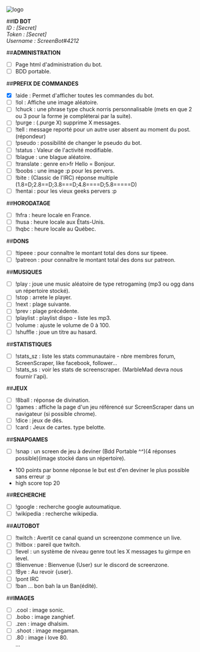 ![logo]( "logo")

  
##**ID BOT**  
*ID : [Secret]*  
*Token : [Secret]*  
*Username : ScreenBot#4212*  

##**ADMINISTRATION**  
- [ ] Page html d'administration du bot.
- [ ] BDD portable. 

##**PREFIX DE COMMANDES**  
- [x] !aide : Permet d'afficher toutes les commandes du bot.   
- [ ] !lol : Affiche une image aléatoire.  
- [ ] !chuck : une phrase type chuck norris personnalisable (mets en que 2 ou 3 pour la forme je compléterai par la suite).  
- [ ] !purge : (.purge X) supprime X messages.  
- [ ] !tell : message reporté pour un autre user absent au moment du post.(répondeur)  
- [ ] !pseudo : possibilité de changer le pseudo du bot.  
- [ ] !status : Valeur de l'activité modifiable.    
- [ ] !blague : une blague aléatoire.  
- [ ] !translate : genre en>fr Hello = Bonjour.  
- [ ] !boobs : une image :p pour les pervers.
- [ ] !bite : (Classic de l'IRC) réponse multiple (1.8=D;2.8==D;3.8===D;4.8====D;5.8=====D)  
- [ ] !hentai : pour les vieux geeks pervers :p  

##**HORODATAGE**  
- [ ] !hfra : heure locale en France.  
- [ ] !husa : heure locale aux États-Unis.  
- [ ] !hqbc : heure locale au Québec.  

##**DONS**  
- [ ] !tipeee : pour connaître le montant total des dons sur tipeee.  
- [ ] !patreon : pour connaître le montant total des dons sur patreon.  

##**MUSIQUES**  
- [ ] !play : joue une music aléatoire de type retrogaming (mp3 ou ogg dans un répertoire stocké).  
- [ ] !stop : arrete le player.  
- [ ] !next : plage suivante.  
- [ ] !prev : plage précédente.  
- [ ] !playlist : playlist dispo - liste les mp3.  
- [ ] !volume : ajuste le volume de 0 à 100.  
- [ ] !shuffle : joue un titre au hasard.  

##**STATISTIQUES**  
- [ ] !stats_sz : liste les stats communautaire - nbre membres forum, ScreenScraper, like facebook, follower...  
- [ ] !stats_ss : voir les stats de screenscraper. (MarbleMad devra nous fournir l'api).  

##**JEUX**  
- [ ] !8ball : réponse de divination.   
- [ ] !games : affiche la page d'un jeu référencé sur ScreenScraper dans un navigateur (si possible chrome).  
- [ ] !dice : jeux de dés.  
- [ ] !card : Jeux de cartes. type belotte.

##**SNAPGAMES**  
- [ ] !snap : un screen de jeu à deviner (Bdd Portable ^^)(4 réponses possible)(image stocké dans un répertoire).  
* 100 points par bonne réponse le but est d'en deviner le plus possible sans erreur :p
* high score top 20

##**RECHERCHE**  
- [ ] !google : recherche google autoumatique.  
- [ ] !wikipedia : recherche wikipedia.  

##**AUTOBOT**  
- [ ] !twitch : Avertit ce canal quand un screenzone commence un live.  
- [ ] !hitbox : pareil que twitch.  
- [ ] !level : un système de niveau genre tout les X messages tu girmpe en level.  
- [ ] !Bienvenue : Bienvenue {User} sur le discord de screenzone.  
- [ ] !Bye : Au revoir {user}.  
- [ ] !pont IRC  
- [ ] !ban ... bon bah la un Ban(édité).  

##**IMAGES**  
- [ ] .cool : image sonic.  
- [ ] .bobo : image zanghief.  
- [ ] .zen : image dhalsim.  
- [ ] .shoot : image megaman.  
- [ ] .80 : image i love 80.  
...
